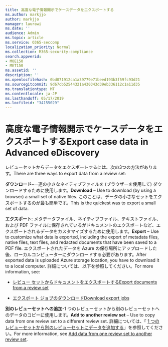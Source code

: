 ```yaml
---
title: 高度な電子情報開示でケースデータをエクスポートする
ms.author: markjjo
author: markjjo
manager: laurawi
ms.date: ''
audience: Admin
ms.topic: article
ms.service: O365-seccomp
localization_priority: Normal
ms.collection: M365-security-compliance
search.appverid:
- MOE150
- MET150
ms.assetid: ''
description: ''
ms.openlocfilehash: 0bd071912ca1a39779e71beed193b3f59fc93d21
ms.sourcegitcommit: 9d67cb52544321a430343d39eb336112c1a11d35
ms.translationtype: MT
ms.contentlocale: ja-JP
ms.lasthandoff: 05/17/2019
ms.locfileid: "34155029"
---
```

# <a name="export-case-data-in-advanced-ediscovery"></a><span data-ttu-id="c05ae-102">高度な電子情報開示でケースデータをエクスポートする</span><span class="sxs-lookup"><span data-stu-id="c05ae-102">Export case data in Advanced eDiscovery</span></span>

<span data-ttu-id="c05ae-103">レビューセットからデータをエクスポートするには、次の3つの方法があります。</span><span class="sxs-lookup"><span data-stu-id="c05ae-103">There are three ways to export data from a review set:</span></span>

<span data-ttu-id="c05ae-104">**ダウンロード**–一連の小さなネイティブファイルを (ブラウザーを使用して) ダウンロードするために使用します。</span><span class="sxs-lookup"><span data-stu-id="c05ae-104">**Download** – Use to download (by using a browser) a small set of native files.</span></span> <span data-ttu-id="c05ae-105">このことは、データの小さなセットをエクスポートするのが最も簡単です。</span><span class="sxs-lookup"><span data-stu-id="c05ae-105">This is the quickest was to export a small set of data.</span></span>

<span data-ttu-id="c05ae-106">**エクスポート**: メタデータファイル、ネイティブファイル、テキストファイル、および PDF ファイルに保存されているがドキュメントのエクスポートなど、エクスポートされるデータをカスタマイズするために使用します。</span><span class="sxs-lookup"><span data-stu-id="c05ae-106">**Export** – Use to customize what data is exported, including the export of metadata files, native files, text files, and redacted documents that have been saved to a PDF file.</span></span> <span data-ttu-id="c05ae-107">エクスポートされたデータを Azure の保存場所にアップロードした後、ローカルコンピューターにダウンロードする必要があります。</span><span class="sxs-lookup"><span data-stu-id="c05ae-107">After exported data is uploaded Azure storage location, you have to download it to a local computer.</span></span> <span data-ttu-id="c05ae-108">詳細については、以下を参照してください。</span><span class="sxs-lookup"><span data-stu-id="c05ae-108">For more information, see:</span></span> 

   - [<span data-ttu-id="c05ae-109">レビュー セットからドキュメントをエクスポートする</span><span class="sxs-lookup"><span data-stu-id="c05ae-109">Export documents from a review set</span></span>](export-documents-from-review-set.md)

   - [<span data-ttu-id="c05ae-110">エクスポート ジョブのダウンロード</span><span class="sxs-lookup"><span data-stu-id="c05ae-110">Download export jobs</span></span>](download-export-jobs.md)

<span data-ttu-id="c05ae-111">**別のレビューセットへの追加**-1 つのレビューセットから別のレビューセットへのデータのコピーに使用します。</span><span class="sxs-lookup"><span data-stu-id="c05ae-111">**Add to another review set** – Use to copy data from one review set to a different review set.</span></span> <span data-ttu-id="c05ae-112">詳細については、「 [1 つのレビューセットから別のレビューセットにデータを追加する](add-data-to-review-set-from-another-review-set.md)」を参照してください。</span><span class="sxs-lookup"><span data-stu-id="c05ae-112">For more information, see [Add data from one review set to another review set](add-data-to-review-set-from-another-review-set.md).</span></span> 
